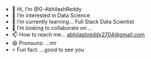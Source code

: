 - 👋 Hi, I’m @G-AbhilashReddy
- 👀 I’m interested in Data Science
- 🌱 I’m currently learning... Full Stack Data Scientist
- 💞️ I’m looking to collaborate on ...
- 📫 How to reach me... abhilashreddy2704@gmail.com
- 😄 Pronouns: ...mr
- ⚡ Fun fact: ...good to see you 

<!---
G-AbhilashReddy/G-AbhilashReddy is a ✨ special ✨ repository because its `README.md` (this file) appears on your GitHub profile.
You can click the Preview link to take a look at your changes.
--->
